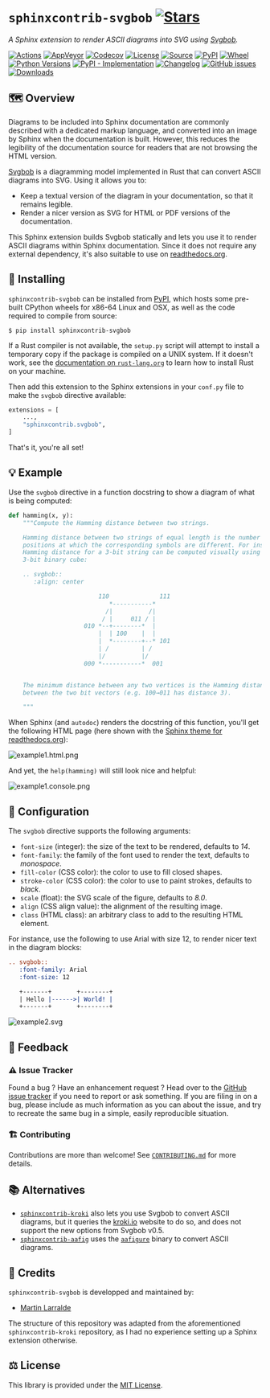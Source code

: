 # `sphinxcontrib-svgbob` [![Stars](https://img.shields.io/github/stars/sphinx-contrib/svgbob.svg?style=social&maxAge=3600&label=Star)](https://github.com/sphinx-contrib/svgbob/stargazers)

*A Sphinx extension to render ASCII diagrams into SVG using [Svgbob](https://github.com/ivanceras/svgbob).*


[![Actions](https://img.shields.io/github/workflow/status/sphinx-contrib/svgbob/Test?style=flat-square&maxAge=600)](https://github.com/sphinx-contrib/svgbob/actions)
[![AppVeyor](https://img.shields.io/appveyor/ci/sphinx-contrib/svgbob/main?logo=appveyor&style=flat-square&maxAge=600)](https://ci.appveyor.com/project/sphinx-contrib/svgbob)
[![Codecov](https://img.shields.io/codecov/c/gh/sphinx-contrib/svgbob/master.svg?style=flat-square&maxAge=600)](https://codecov.io/gh/sphinx-contrib/svgbob)
[![License](https://img.shields.io/badge/license-MIT-blue.svg?style=flat-square&maxAge=2678400)](https://choosealicense.com/licenses/mit/)
[![Source](https://img.shields.io/badge/source-GitHub-303030.svg?maxAge=2678400&style=flat-square)](https://github.com/sphinx-contrib/svgbob/)
[![PyPI](https://img.shields.io/pypi/v/sphinxcontrib-svgbob.svg?style=flat-square&maxAge=600)](https://pypi.org/project/sphinxcontrib-svgbob)
[![Wheel](https://img.shields.io/pypi/wheel/sphinxcontrib-svgbob.svg?style=flat-square&maxAge=2678400)](https://pypi.org/project/sphinxcontrib-svgbob/#files)
[![Python Versions](https://img.shields.io/pypi/pyversions/sphinxcontrib-svgbob.svg?style=flat-square&maxAge=600)](https://pypi.org/project/sphinxcontrib-svgbob/#files)
[![PyPI - Implementation](https://img.shields.io/pypi/implementation/sphinxcontrib-svgbob.svg?style=flat-square&maxAge=600)](https://pypi.org/project/sphinxcontrib-svgbob/#files)
[![Changelog](https://img.shields.io/badge/keep%20a-changelog-8A0707.svg?maxAge=2678400&style=flat-square)](https://github.com/sphinx-contrib/svgbob/blob/master/CHANGELOG.md)
[![GitHub issues](https://img.shields.io/github/issues/sphinx-contrib/svgbob.svg?style=flat-square&maxAge=600)](https://github.com/sphinx-contrib/svgbob/issues)
[![Downloads](https://img.shields.io/badge/dynamic/json?style=flat-square&color=303f9f&maxAge=86400&label=downloads&query=%24.total_downloads&url=https%3A%2F%2Fapi.pepy.tech%2Fapi%2Fprojects%2Fsphinxcontrib-svgbob)](https://pepy.tech/project/sphinxcontrib-svgbob)


## 🗺️ Overview

Diagrams to be included into Sphinx documentation are commonly described
with a dedicated markup language, and converted into an image by Sphinx when
the documentation is built. However, this reduces the legibility of the
documentation source for readers that are not browsing the HTML version.

[Svgbob](https://github.com/ivanceras/svgbob) is a diagramming model implemented
in Rust that can convert ASCII diagrams into SVG. Using it allows you to:

* Keep a textual version of the diagram in your documentation, so that it remains legible.
* Render a nicer version as SVG for HTML or PDF versions of the documentation.

This Sphinx extension builds Svgbob statically and lets you use it to render
ASCII diagrams within Sphinx documentation. Since it does not require any external
dependency, it's also suitable to use on [readthedocs.org](https://readthedocs.org).


## 🔧 Installing

`sphinxcontrib-svgbob` can be installed from [PyPI](https://pypi.org/project/sphinxcontrib-svgbob/),
which hosts some pre-built CPython wheels for x86-64 Linux and OSX, as well as the code required
to compile from source:
```console
$ pip install sphinxcontrib-svgbob
```

If a Rust compiler is not available, the `setup.py` script will attempt to
install a temporary copy if the package is compiled on a UNIX system. If
it doesn't work, see the
[documentation on `rust-lang.org`](https://forge.rust-lang.org/other-installation-methods.html)
to learn how to install Rust on your machine.

Then add this extension to the Sphinx extensions in your `conf.py` file to
make the `svgbob` directive available:
```python
extensions = [
    ...,
    "sphinxcontrib.svgbob",
]
```

That's it, you're all set!

## 💡 Example

Use the `svgbob` directive in a function docstring to show a diagram of what
is being computed:

```python
def hamming(x, y):
    """Compute the Hamming distance between two strings.

    Hamming distance between two strings of equal length is the number of
    positions at which the corresponding symbols are different. For instance,
    Hamming distance for a 3-bit string can be computed visually using a
    3-bit binary cube:

    .. svgbob::
       :align: center

                         110              111                          
                            *-----------*      
                           /|          /|
                          / |     011 / |     
                     010 *--+--------*  |
                         |  | 100    |  |
                         |  *--------+--* 101
                         | /         | /
                         |/          |/
                     000 *-----------*  001


    The minimum distance between any two vertices is the Hamming distance
    between the two bit vectors (e.g. 100→011 has distance 3).

    """
```

When Sphinx (and `autodoc`) renders the docstring of this function, you'll get
the following HTML page (here shown with the [Sphinx theme for readthedocs.org](https://github.com/readthedocs/sphinx_rtd_theme)):

![example1.html.png](https://raw.githubusercontent.com/sphinx-contrib/svgbob/master/static/example1.html.png)

And yet, the `help(hamming)` will still look nice and helpful:

![example1.console.png](https://raw.githubusercontent.com/sphinx-contrib/svgbob/master/static/example1.console.png)


## 🔩 Configuration

The `svgbob` directive supports the following arguments:

- `font-size` (integer): the size of the text to be rendered, defaults to *14*.
- `font-family`: the family of the font used to render the text, defaults to *monospace*.
- `fill-color` (CSS color): the color to use to fill closed shapes.
- `stroke-color` (CSS color): the color to use to paint strokes, defaults to *black*.
- `scale` (float): the SVG scale of the figure, defaults to *8.0*.
- `align` (CSS align value): the alignment of the resulting image.
- `class` (HTML class): an arbitrary class to add to the resulting HTML element.

For instance, use the following to use Arial with size 12, to render nicer
text in the diagram blocks:

```rst
.. svgbob::
   :font-family: Arial
   :font-size: 12

   +-------+       +--------+
   | Hello |------>| World! |
   +-------+       +--------+
```

![example2.svg](https://raw.githubusercontent.com/sphinx-contrib/svgbob/master/static/example2.svg)


## 💭 Feedback

### ⚠️ Issue Tracker

Found a bug ? Have an enhancement request ? Head over to the [GitHub issue
tracker](https://github.com/sphinx-contrib/svgbob/issues) if you need to report
or ask something. If you are filing in on a bug, please include as much
information as you can about the issue, and try to recreate the same bug
in a simple, easily reproducible situation.

### 🏗️ Contributing

Contributions are more than welcome! See [`CONTRIBUTING.md`](https://github.com/sphinx-contrib/svgbob/blob/master/CONTRIBUTING.md) for more details.


## 📚 Alternatives

* [`sphinxcontrib-kroki`](https://github.com/sphinx-contrib/kroki/) also lets you
  use Svgbob to convert ASCII diagrams, but it queries the
  [kroki.io](https://kroki.io/) website to do so, and does not support the
  new options from Svgbob v0.5.
* [`sphinxcontrib-aafig`](https://github.com/sphinx-contrib/aafig) uses the
  [`aafigure`](https://launchpad.net/aafigure) binary to convert ASCII diagrams.


## 🔨 Credits

`sphinxcontrib-svgbob` is developped and maintained by:
- [Martin Larralde](https://github.com/althonos)

The structure of this repository was adapted from the aforementioned
`sphinxcontrib-kroki` repository, as I had no experience setting up a
Sphinx extension otherwise.


## ⚖️ License

This library is provided under the [MIT License](https://choosealicense.com/licenses/mit/).
